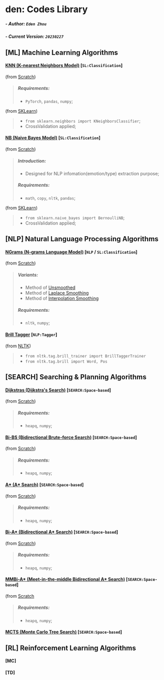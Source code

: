 # den: Codes Library

##### - Author: `Eden Zhou`
##### - Current Version: `20230227`


## [ML] Machine Learning Algorithms
#### [KNN (K-nearest Neighbors Model)](https://github.com/Edennnnnnnnnn/den/tree/main/ML/KNN) [`SL:Classification`] 
(from [Scratch](https://github.com/Edennnnnnnnnn/den/blob/main/ML/KNN/KNN(fromScratch).py))
> ##### Requirements:
> - `PyTorch`, `pandas`, `numpy`;

(from [SKLearn](https://github.com/Edennnnnnnnnn/den/blob/main/ML/KNN/KNN(fromSKLearn).py))
> - `from sklearn.neighbors import KNeighborsClassifier`;
> - CrossValidation applied;


#### [NB (Naive Bayes Model)](https://github.com/Edennnnnnnnnn/den/tree/main/ML/NB) [`SL:Classification`] 
(from [Scratch](https://github.com/Edennnnnnnnnn/den/blob/main/ML/NB/NB(fromScratch).py))
> ##### Introduction:
> - Designed for NLP infomation(emotion/type) extraction purpose;
> ##### Requirements:
> - `math`, `copy`, `nltk`, `pandas`;

(from [SKLearn](https://github.com/Edennnnnnnnnn/den/blob/main/ML/NB/NB(fromSkLearn).py))
> - `from sklearn.naive_bayes import BernoulliNB`;
> - CrossValidation applied;


## [NLP] Natural Language Processing Algorithms
#### [NGrams (N-grams Language Model)](https://github.com/Edennnnnnnnnn/den/tree/main/NLP/NGrams) [`NLP` / `SL:Classification`] 
(from [Scratch](https://github.com/Edennnnnnnnnn/den/blob/main/NLP/NGrams/NGrams(fromScratch).py))
> ##### Variants:
> - Method of [Unsmoothed](https://github.com/Edennnnnnnnnn/den/blob/main/NLP/NGrams/NGrams(fromScratch).py#L311)
> - Method of [Laplace Smoothing](https://github.com/Edennnnnnnnnn/den/blob/main/NLP/NGrams/NGrams(fromScratch).py#L358)
> - Method of [Interpolation Smoothing](https://github.com/Edennnnnnnnnn/den/blob/main/NLP/NGrams/NGrams(fromScratch).py#L406)
> ##### Requirements:
> - `nltk`, `numpy`;

#### [Brill Tagger](https://github.com/Edennnnnnnnnn/den/tree/main/NLP/BrillTagger) [`NLP:Tagger`] 
(from [NLTK](https://github.com/Edennnnnnnnnn/den/blob/main/NLP/BrillTagger/BrillTagger(fromNLTK).py))
> - `from nltk.tag.brill_trainer import BrillTaggerTrainer`
> - `from nltk.tag.brill import Word, Pos`


## [SEARCH] Searching & Planning Algorithms
#### [Dijkstras (Dijkstra's Search)](https://github.com/Edennnnnnnnnn/den/tree/main/Search/Dijkstras) [`SEARCH:Space-based`] 
(from [Scratch](https://github.com/Edennnnnnnnnn/den/blob/main/Search/Dijkstras/Dijkstras(fromScratch).py))
> ##### Requirements:
> - `heapq`, `numpy`;


#### [Bi-BS (Bidirectional Brute-force Search)](https://github.com/Edennnnnnnnnn/den/tree/main/Search/BiBS) [`SEARCH:Space-based`] 
(from [Scratch](https://github.com/Edennnnnnnnnn/den/blob/main/Search/BiBS/BiBS(fromScratch).py))
> ##### Requirements:
> - `heapq`, `numpy`;


#### [A* (A* Search)](https://github.com/Edennnnnnnnnn/den/blob/main/algorithms/) [`SEARCH:Space-based`] 
(from [Scratch](https://github.com/Edennnnnnnnnn/den/blob/main/Search/BiBS/BiBS(fromScratch).py))
> ##### Requirements:
> - `heapq`, `numpy`;


#### [Bi-A* (Bidirectional A* Search)](https://github.com/Edennnnnnnnnn/den/blob/main/algorithms/) [`SEARCH:Space-based`] 
(from [Scratch](https://github.com/Edennnnnnnnnn/den/blob/main/Search/BiBS/BiBS(fromScratch).py))
> ##### Requirements:
> - `heapq`, `numpy`;


#### [MMBi-A* (Meet-in-the-middle Bidirectional A* Search)](https://github.com/Edennnnnnnnnn/den/tree/main/Search/MMBiAStar) [`SEARCH:Space-based`] 
(from [Scratch](https://github.com/Edennnnnnnnnn/den/blob/main/Search/MMBiAStar/MMBiAStar(fromScratch).py)
> ##### Requirements:
> - `heapq`, `numpy`;


#### [MCTS (Monte Carlo Tree Search)](https://github.com/Edennnnnnnnnn/den/blob/main/algorithms/) [`SEARCH:Space-based`] 


## [RL] Reinforcement Learning Algorithms
#### [MC]
#### [TD]
